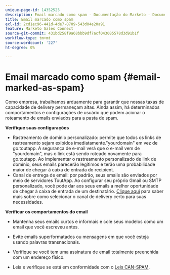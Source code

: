 ```yaml
---
unique-page-id: 14352525
description: Email marcado como spam - Documentação do Marketo - Documentação do produto
title: Email marcado como spam
exl-id: 2cd1ec96-441d-4de7-8709-543d04e20a91
feature: Marketo Sales Connect
source-git-commit: 431bd258f9a68bbb9df7acf043085578d3d91b1f
workflow-type: tm+mt
source-wordcount: '227'
ht-degree: 0%

---
```


# Email marcado como spam {#email-marked-as-spam}

Como empresa, trabalhamos arduamente para garantir que nossas taxas de capacidade de delivery permaneçam altas. Ainda assim, há determinados comportamentos e configurações de usuário que podem acionar o roteamento de emails enviados para a pasta de spam.

**Verifique suas configurações**

* Rastreamento de domínio personalizado: permite que todos os links de rastreamento sejam exibidos imediatamente.&quot;yourdomain&quot; em vez de go.toutapp. A segurança de e-mail verá que o e-mail vem de &quot;yourdomain&quot;, mas o link está sendo roteado novamente para go.toutapp. Ao implementar o rastreamento personalizado de link de domínio, seus emails parecerão legítimos e terão uma probabilidade maior de chegar à caixa de entrada do recipient.
* Canal de entrega de email: por padrão, seus emails são enviados por meio de servidores ToutApp. Ao configurar seu próprio Gmail ou SMTP personalizado, você pode dar aos seus emails a melhor oportunidade de chegar à caixa de entrada de um destinatário. [Clique aqui](https://nation.marketo.com/docs/DOC-5080) para saber mais sobre como selecionar o canal de delivery certo para suas necessidades.

**Verificar os comportamentos do email**

* Mantenha seus emails curtos e informais e cole seus modelos como um email que você escreveu antes.

* Evite emails superformatados ou mensagens em que você esteja usando palavras transnacionais.

* Verifique se você tem uma assinatura de email totalmente preenchida com um endereço físico.

* Leia e verifique se está em conformidade com o [Leis CAN-SPAM](https://www.ftc.gov/tips-advice/business-center/guidance/can-spam-act-compliance-guide-business).
